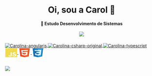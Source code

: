 <h1 align="center">Oi, sou a Carol 👋</h1>
<h4 align="center">🌱 Estudo Desenvolvimento de Sistemas</h4>

<div align="center">
  <a href="https://github.com/carolinacatelan">
  <img height="180em" src="https://github-readme-stats.vercel.app/api/top-langs/?username=carolinacatelan&layout=compact&langs_count=7&theme=dracula"/>
</div>
    
<div style="display: inline_block"><br>
  <img align="center" alt="Carolina-angularjs" height="30" width="40" src="https://cdn.jsdelivr.net/gh/devicons/devicon/icons/angularjs/angularjs-plain.svg">
  <img align="center" alt="Carolina-csharp-original" height="30" width="40" src="https://cdn.jsdelivr.net/gh/devicons/devicon/icons/csharp/csharp-plain.svg" >
  <img align="center" alt="Carolina-typescript" height="30" width="40" src="https://cdn.jsdelivr.net/gh/devicons/devicon/icons/typescript/typescript-plain.svg">
  <img align="center" alt="Carolina-JS" height="30" width="40" src="https://raw.githubusercontent.com/devicons/devicon/master/icons/javascript/javascript-plain.svg">
  <img align="center" alt="Carolina-HTML" height="30" width="40" src="https://raw.githubusercontent.com/devicons/devicon/master/icons/html5/html5-original.svg">
  <img align="center" alt="Carolina-CSS" height="30" width="40" src="https://raw.githubusercontent.com/devicons/devicon/master/icons/css3/css3-original.svg">
</div>
  
  ##
 
<div> 
  <a href="https://www.linkedin.com/in/carolinacatelan/">
    <img src="https://img.shields.io/badge/LinkedIn-0077B5?style=for-the-badge&logo=linkedin&logoColor=white">
  </a> 
</div>

